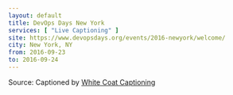 ```yaml
---
layout: default
title: DevOps Days New York
services: [ "Live Captioning" ]
site: https://www.devopsdays.org/events/2016-newyork/welcome/
city: New York, NY
from: 2016-09-23
to: 2016-09-24
---
```


Source: Captioned by [White Coat Captioning](http://www.whitecoatcaptioning.com/)